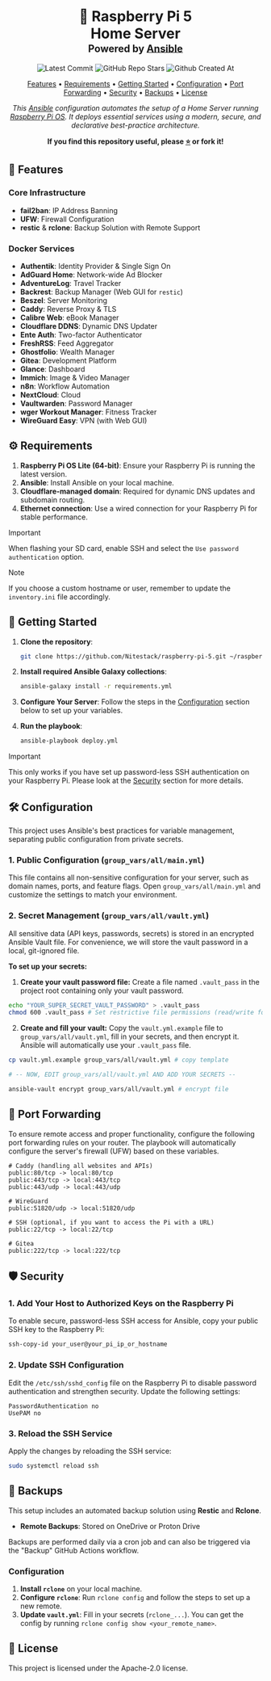 <div align="center">
<h1>
  🍓 Raspberry Pi 5
  <br/>
  Home Server
  <br/>
  <sup>
    <sub>Powered by <a href="https://ansible.com/" target="_blank">Ansible</a></sub>
  </sup>
</h1>

![Latest Commit](https://img.shields.io/github/last-commit/Nitestack/raspberry-pi-5?style=for-the-badge)
![GitHub Repo Stars](https://img.shields.io/github/stars/Nitestack/raspberry-pi-5?style=for-the-badge)
![Github Created At](https://img.shields.io/github/created-at/Nitestack/raspberry-pi-5?style=for-the-badge)

[Features](#-features) • [Requirements](#️-requirements) • [Getting Started](#-getting-started) • [Configuration](#-configuration) • [Port Forwarding](#-port-forwarding) • [Security](#%EF%B8%8F-security) • [Backups](#-backups) • [License](#-license)

_This [Ansible](https://ansible.com) configuration automates the setup of a Home Server running [Raspberry Pi OS](https://raspberrypi.com/software). It deploys essential services using a modern, secure, and declarative best-practice architecture._

<p>
  <strong>If you find this repository useful, please <a href="#" title="star">⭐️</a> or fork it!</strong>
</p>
</div>

## 🚀 Features

### Core Infrastructure

- **fail2ban**: IP Address Banning
- **UFW**: Firewall Configuration
- **restic** & **rclone**: Backup Solution with Remote Support

### Docker Services

- **Authentik**: Identity Provider & Single Sign On
- **AdGuard Home**: Network-wide Ad Blocker
- **AdventureLog**: Travel Tracker
- **Backrest**: Backup Manager (Web GUI for `restic`)
- **Beszel**: Server Monitoring
- **Caddy**: Reverse Proxy & TLS
- **Calibre Web**: eBook Manager
- **Cloudflare DDNS**: Dynamic DNS Updater
- **Ente Auth**: Two-factor Authenticator
- **FreshRSS**: Feed Aggregator
- **Ghostfolio**: Wealth Manager
- **Gitea**: Development Platform
- **Glance**: Dashboard
- **Immich**: Image & Video Manager
- **n8n**: Workflow Automation
- **NextCloud**: Cloud
- **Vaultwarden**: Password Manager
- **wger Workout Manager**: Fitness Tracker
- **WireGuard Easy**: VPN (with Web GUI)

## ⚙️ Requirements

1. **Raspberry Pi OS Lite (64-bit)**: Ensure your Raspberry Pi is running the latest version.
2. **Ansible**: Install Ansible on your local machine.
3. **Cloudflare-managed domain**: Required for dynamic DNS updates and subdomain routing.
4. **Ethernet connection**: Use a wired connection for your Raspberry Pi for stable performance.

> [!Important]
> When flashing your SD card, enable SSH and select the `Use password authentication` option.

> [!Note]
> If you choose a custom hostname or user, remember to update the `inventory.ini` file accordingly.

## 🏁 Getting Started

1. **Clone the repository**:

   ```sh
   git clone https://github.com/Nitestack/raspberry-pi-5.git ~/raspberry-pi-5

2. **Install required Ansible Galaxy collections**:

    ```sh
    ansible-galaxy install -r requirements.yml
    ```

3. **Configure Your Server**: Follow the steps in the [Configuration](#-configuration) section below to set up your variables.

4. **Run the playbook**:

    ```sh
    ansible-playbook deploy.yml
    ```

> [!IMPORTANT]
> This only works if you have set up password-less SSH authentication on your Raspberry Pi. Please look at the [Security](#%EF%B8%8F-security) section for more details.

## 🛠️ Configuration

This project uses Ansible's best practices for variable management, separating public configuration from private secrets.

### 1. Public Configuration (`group_vars/all/main.yml`)

This file contains all non-sensitive configuration for your server, such as domain names, ports, and feature flags. Open `group_vars/all/main.yml` and customize the settings to match your environment.

### 2. Secret Management (`group_vars/all/vault.yml`)

All sensitive data (API keys, passwords, secrets) is stored in an encrypted Ansible Vault file. For convenience, we will store the vault password in a local, git-ignored file.

**To set up your secrets:**

1. **Create your vault password file:** Create a file named `.vault_pass` in the project root containing only your vault password.

```sh
echo "YOUR_SUPER_SECRET_VAULT_PASSWORD" > .vault_pass
chmod 600 .vault_pass # Set restrictive file permissions (read/write for your user only)
```

2. **Create and fill your vault:** Copy the `vault.yml.example` file to `group_vars/all/vault.yml`, fill in your secrets, and then encrypt it. Ansible will automatically use your `.vault_pass` file.

```sh
cp vault.yml.example group_vars/all/vault.yml # copy template

# -- NOW, EDIT group_vars/all/vault.yml AND ADD YOUR SECRETS --

ansible-vault encrypt group_vars/all/vault.yml # encrypt file
```

## 🔌 Port Forwarding

To ensure remote access and proper functionality, configure the following port forwarding rules on your router. The playbook will automatically configure the server's firewall (UFW) based on these variables.

```plaintext
# Caddy (handling all websites and APIs)
public:80/tcp -> local:80/tcp
public:443/tcp -> local:443/tcp
public:443/udp -> local:443/udp

# WireGuard
public:51820/udp -> local:51820/udp

# SSH (optional, if you want to access the Pi with a URL)
public:22/tcp -> local:22/tcp

# Gitea
public:222/tcp -> local:222/tcp
```

## 🛡️ Security

### 1. Add Your Host to Authorized Keys on the Raspberry Pi

To enable secure, password-less SSH access for Ansible, copy your public SSH key to the Raspberry Pi:

```sh
ssh-copy-id your_user@your_pi_ip_or_hostname
```

### 2. Update SSH Configuration

Edit the `/etc/ssh/sshd_config` file on the Raspberry Pi to disable password authentication and strengthen security. Update the following settings:

```plaintext
PasswordAuthentication no
UsePAM no
```

### 3. Reload the SSH Service

Apply the changes by reloading the SSH service:

```sh
sudo systemctl reload ssh
```

## 💾 Backups

This setup includes an automated backup solution using **Restic** and **Rclone**.

- **Remote Backups**: Stored on OneDrive or Proton Drive

Backups are performed daily via a cron job and can also be triggered via the "Backup" GitHub Actions workflow.

### Configuration

1. **Install `rclone`** on your local machine.
2. **Configure `rclone`**: Run `rclone config` and follow the steps to set up a new remote.
3. **Update `vault.yml`**: Fill in your secrets (`rclone_...`). You can get the config by running `rclone config show <your_remote_name>`.

## 📝 License

This project is licensed under the Apache-2.0 license.

